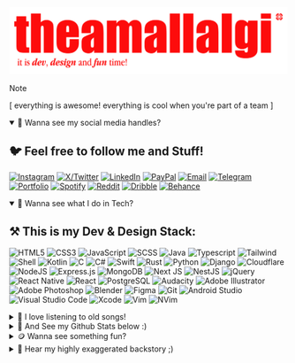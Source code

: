 ![HEADER](https://github.com/theamallalgi/TheAmalLalgi/blob/main/dependencies/header.png?raw=true)

<!-- > <a href="https://github.com/" target='_blank'>github</a> > <a href="https://theamallalgi.pages.dev" target='_blank'>theamallalgi</a> > <a href="https://github.com/theamallalgi" target='_blank'>profile</a> > <a href="https://github.com/theamallalgi/theamallalgi/readme.md" target='_blank'>readme.md</a> -->

> [!NOTE]
> [ everything is awesome! everything is cool when you're part of a team ]

<details open>
	<summary>🦑 Wanna see my social media handles?</summary>

## 🐦 Feel free to follow me and Stuff!
[![Instagram](https://ziadoua.github.io/m3-Markdown-Badges/badges/Instagram/instagram1.svg)](https://instagram.com/theamallalgi) [![X/Twitter](https://ziadoua.github.io/m3-Markdown-Badges/badges/Twitter/twitter1.svg)](https://x.com/amallalgi) [![LinkedIn](https://ziadoua.github.io/m3-Markdown-Badges/badges/LinkedIn/linkedin1.svg)](https://linkedin.com/in/amallalgi) [![PayPal](https://ziadoua.github.io/m3-Markdown-Badges/badges/PayPal/paypal1.svg)](https://paypal.me/theamallalgi) [![Email](https://ziadoua.github.io/m3-Markdown-Badges/badges/Mail/mail2.svg)](mailto:theamallalgi@gmail.com) [![Telegram](https://ziadoua.github.io/m3-Markdown-Badges/badges/Telegram/telegram1.svg)](t.me/theamallalgi/) [![Portfolio](https://ziadoua.github.io/m3-Markdown-Badges/badges/MyPortfolio/myportfolio1.svg)](https://theamallalgi.pages.dev/) [![Spotify](https://ziadoua.github.io/m3-Markdown-Badges/badges/Spotify/spotify2.svg)](https://open.spotify.com/user/t33tjvnatdw1hf5ner4vpt2kn?si=YqmENfcuTyuGJG1Nvo_u0Q) [![Reddit](https://ziadoua.github.io/m3-Markdown-Badges/badges/Reddit/reddit1.svg)](https://reddit.com/user/theamallalgi) [![Dribble](https://ziadoua.github.io/m3-Markdown-Badges/badges/Dribble/dribble1.svg)](https://dribbble.com/TheAmalLalgi) [![Behance](https://ziadoua.github.io/m3-Markdown-Badges/badges/Behance/behance1.svg)](https://www.behance.net/amallalgi)
</details>

<details open>
	<summary>🦑 Wanna see what I do in Tech?</summary>

## ⚒️ This is my Dev & Design Stack:
![HTML5](https://ziadoua.github.io/m3-Markdown-Badges/badges/HTML/html1.svg) ![CSS3](https://ziadoua.github.io/m3-Markdown-Badges/badges/CSS/css1.svg) ![JavaScript](https://ziadoua.github.io/m3-Markdown-Badges/badges/Javascript/javascript3.svg) ![SCSS](https://ziadoua.github.io/m3-Markdown-Badges/badges/Sass/sass1.svg)  ![Java](https://ziadoua.github.io/m3-Markdown-Badges/badges/Java/java1.svg) ![Typescript](https://ziadoua.github.io/m3-Markdown-Badges/badges/TypeScript/typescript1.svg) ![Tailwind](https://ziadoua.github.io/m3-Markdown-Badges/badges/TailwindCSS/tailwindcss1.svg) ![Shell](https://ziadoua.github.io/m3-Markdown-Badges/badges/Shell/shell1.svg) ![Kotlin](https://ziadoua.github.io/m3-Markdown-Badges/badges/Kotlin/kotlin1.svg) ![C](https://ziadoua.github.io/m3-Markdown-Badges/badges/C/c1.svg) ![C#](https://ziadoua.github.io/m3-Markdown-Badges/badges/CSharp/csharp1.svg) ![Swift](https://ziadoua.github.io/m3-Markdown-Badges/badges/Swift/swift1.svg) ![Rust](https://ziadoua.github.io/m3-Markdown-Badges/badges/Rust/rust1.svg) ![Python](https://ziadoua.github.io/m3-Markdown-Badges/badges/Python/python1.svg) ![Django](https://ziadoua.github.io/m3-Markdown-Badges/badges/Django/django1.svg) ![Cloudflare](https://ziadoua.github.io/m3-Markdown-Badges/badges/Cloudflare/cloudflare1.svg) ![NodeJS](https://ziadoua.github.io/m3-Markdown-Badges/badges/NodeJS/nodejs1.svg) ![Express.js](https://ziadoua.github.io/m3-Markdown-Badges/badges/Express/express2.svg) ![MongoDB](https://ziadoua.github.io/m3-Markdown-Badges/badges/MongoDB/mongodb1.svg) ![Next JS](https://ziadoua.github.io/m3-Markdown-Badges/badges/NextJS/nextjs2.svg) ![NestJS](https://ziadoua.github.io/m3-Markdown-Badges/badges/NestJS/nestjs1.svg) ![jQuery](https://ziadoua.github.io/m3-Markdown-Badges/badges/jQuery/jquery1.svg) ![React Native](https://ziadoua.github.io/m3-Markdown-Badges/badges/ReactNative/reactnative1.svg) ![React](https://ziadoua.github.io/m3-Markdown-Badges/badges/React/react1.svg) ![PostgreSQL](https://ziadoua.github.io/m3-Markdown-Badges/badges/PostgreSQL/postgresql1.svg) ![Audacity](https://ziadoua.github.io/m3-Markdown-Badges/badges/Audacity/audacity1.svg) ![Adobe Illustrator](https://ziadoua.github.io/m3-Markdown-Badges/badges/Illustrator/illustrator1.svg) ![Adobe Photoshop](https://ziadoua.github.io/m3-Markdown-Badges/badges/Photoshop/photoshop1.svg) ![Blender](https://ziadoua.github.io/m3-Markdown-Badges/badges/Blender/blender1.svg) ![Figma](https://ziadoua.github.io/m3-Markdown-Badges/badges/Figma/figma1.svg) ![Git](https://ziadoua.github.io/m3-Markdown-Badges/badges/Git/git1.svg) ![Android Studio](https://ziadoua.github.io/m3-Markdown-Badges/badges/AndroidStudio/androidstudio1.svg) ![Visual Studio Code](https://ziadoua.github.io/m3-Markdown-Badges/badges/VisualStudioCode/visualstudiocode1.svg) ![Xcode](https://ziadoua.github.io/m3-Markdown-Badges/badges/Xcode/xcode1.svg) ![Vim](https://ziadoua.github.io/m3-Markdown-Badges/badges/Vim/vim1.svg) ![NVim](https://ziadoua.github.io/m3-Markdown-Badges/badges/Neovim/neovim1.svg)
</details>

<details>
	<summary>🦑 I love listening to old songs!</summary>

## 🎺 This is something I listen to:
[![spotify-github-profile](https://spotify-github-profile.kittinanx.com/api/view?uid=t33tjvnatdw1hf5ner4vpt2kn&cover_image=true&theme=compact&show_offline=false&background_color=121212&interchange=true)](https://github.com/kittinan/spotify-github-profile)
</details>

<details>
	<summary>🦑 And See my Github Stats below :)</summary>

## 🛞 Github Stats
![](https://github-readme-streak-stats.herokuapp.com/?user=theamallalgi&theme=tokyonight&hide_border=true)
![](https://github-readme-stats.vercel.app/api/top-langs/?username=theamallalgi&theme=tokyonight&hide_border=true&include_all_commits=true&count_private=true)
</details>

<details>
	<summary>🪙 Wanna see something fun?</summary>

## 👻 Booo!
![Nosferatu](https://github.com/theamallalgi/TheAmalLalgi/blob/main/assets/nosferatu.gif?raw=true)
</details>

<details>
	<summary>🐲 Hear my highly exaggerated backstory ;)</summary>

## ⚔️ The Tale of Amal the Great and Powerful!
In the shadowy realm of Code-no-Kuni, where the whispers of algorithms intertwined with the rustling bamboo leaves, there wandered a ronin known as Amal-san. Cloaked in tattered robes and wielding a keyboard with the grace of a warrior's blade, Amal-san treaded through the mist-shrouded forest, his journey guided by the faint glow of a mystical laptop.

Legend spoke of a fateful encounter deep within the heart of the forest, where Amal-san stumbled upon a relic of ancient power: a laptop pulsating with the fierce energy of a dragon's fiery breath (龍の炎の息吹 - ryū no honō no ibuki) (or perhaps just a particularly bright screen). Intrigued by the mysterious device, Amal-san dared to unlock its secrets, unwittingly unleashing a torrent of arcane gibberish upon his unsuspecting gaze.

Initially confounded by the cryptic symbols and lines of code, Amal-san scoffed at the notion of surrender. With the determination of a samurai facing a fearsome dragon, he delved into the depths of the digital abyss, resolved to conquer its mysteries.

As days turned to weeks, and weeks to months, Amal-san's mastery over the digital arts flourished. Like a sorcerer wielding powerful incantations, he harnessed the tools of web development, crafting websites with the finesse of a master illusionist and automating tasks with the precision of a wizard's spell.

But the path to enlightenment was fraught with peril. Amidst the tangled vines of code, a dragon lurked, its presence felt in every bug and error that dared to challenge Amal-san's resolve. Yet with the courage of a hero facing a mighty foe, he pressed onward, fueled by the fire of his ambition and a flask of mystical potion (or perhaps just a strong cup of tea).

And so, from the depths of the mystical forest emerged a new legend: Amal-san, the coding ronin, whose skills were as sharp as his sarcasm and whose code was as formidable as the dragon's roar. So, if ever you find yourself lost in the labyrinth of ones and zeros, remember the tale of Amal-san, and know that even in the face of the most daunting challenges, the spirit of a true warrior can prevail. As for the dragon, he was known as Ryonosuke, the mighty and somewhat goofy guardian of the digital realm, whose roar sounded more like a laugh than a threat.

the most daunting challenges, the spirit of a true warrior can prevail. As for the dragon, he was known as Ryonosuke, the mighty and somewhat goofy guardian of the digital realm, whose roar sounded more like a laugh than a threat.
tal realm, whose roar sounded more like a laugh than a threat.
</details>
